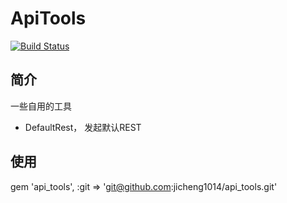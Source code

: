 # ApiTools
[![Build Status](https://travis-ci.org/jicheng1014/api_tools.svg?branch=master)](https://travis-ci.org/jicheng1014/api_tools)

## 简介
一些自用的工具
- DefaultRest， 发起默认REST


## 使用
gem 'api_tools', :git => 'git@github.com:jicheng1014/api_tools.git'
